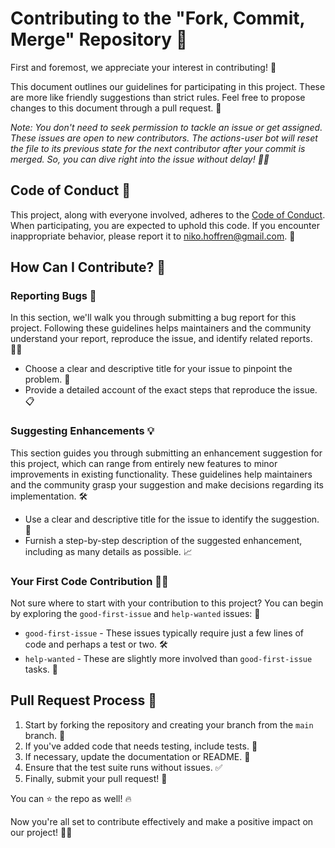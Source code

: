 # Contributing to the "Fork, Commit, Merge" Repository 🚀

First and foremost, we appreciate your interest in contributing! 🙌

This document outlines our guidelines for participating in this project. These are more like friendly suggestions than strict rules. Feel free to propose changes to this document through a pull request. 📝

*Note: You don't need to seek permission to tackle an issue or get assigned. These issues are open to new contributors. The actions-user bot will reset the file to its previous state for the next contributor after your commit is merged. So, you can dive right into the issue without delay! 🏊‍♂️*

## Code of Conduct 🤝

This project, along with everyone involved, adheres to the [Code of Conduct](CODE_OF_CONDUCT.md). When participating, you are expected to uphold this code. If you encounter inappropriate behavior, please report it to [niko.hoffren@gmail.com](mailto:niko.hoffren@gmail.com). 🚫


## How Can I Contribute? 🤔


### Reporting Bugs 🐞

In this section, we'll walk you through submitting a bug report for this project. Following these guidelines helps maintainers and the community understand your report, reproduce the issue, and identify related reports. 🕵️‍♀️

- Choose a clear and descriptive title for your issue to pinpoint the problem. 📢
- Provide a detailed account of the exact steps that reproduce the issue. 📋
  

### Suggesting Enhancements 💡

This section guides you through submitting an enhancement suggestion for this project, which can range from entirely new features to minor improvements in existing functionality. These guidelines help maintainers and the community grasp your suggestion and make decisions regarding its implementation. 🛠️

- Use a clear and descriptive title for the issue to identify the suggestion. 🚀
- Furnish a step-by-step description of the suggested enhancement, including as many details as possible. 📈

### Your First Code Contribution 👩‍💻

Not sure where to start with your contribution to this project? You can begin by exploring the `good-first-issue` and `help-wanted` issues: 🚧

- `good-first-issue` - These issues typically require just a few lines of code and perhaps a test or two. 🛠️
- `help-wanted` - These are slightly more involved than `good-first-issue` tasks. 💪

## Pull Request Process 🚢

1. Start by forking the repository and creating your branch from the `main` branch. 🍴
2. If you've added code that needs testing, include tests. 🧪
3. If necessary, update the documentation or README. 📖
4. Ensure that the test suite runs without issues. ✅
5. Finally, submit your pull request! 🎉

You can ⭐ the repo as well! 🔥

Now you're all set to contribute effectively and make a positive impact on our project! 🙏👏
